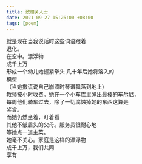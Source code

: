 ```yaml
---
title: 致相关人士
date: 2021-09-27 15:26:00 +08:00
tags: [poem]
---
```



就是现在当我说话时这些词语跟着  
退化。  
在空中。漂浮物  
成千上万  
形成一个幼儿她握紧拳头 
几十年后她将溶入的  
模型  
（当她撒谎说自己崩溃时琴谱飘落到地上）  
教师按小时收费。她在一个小车库里弹出最棒的车尔尼，  
每周他们骑车过去，除了一切腐蚀掉她的东西这算是  
奖赏。  
而她仍然坐着，盯着看  
其他不皱眉头的父母。服务员很耐心地  
等她点一道主菜。  
她毫不关心。家庭是这样的漂浮物  
成千上万，我们共同  
享有  
